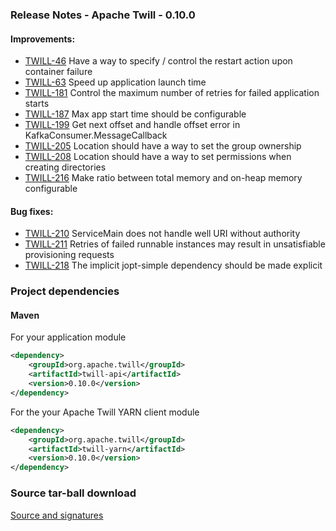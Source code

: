 <!--
 Licensed to the Apache Software Foundation (ASF) under one
 or more contributor license agreements.  See the NOTICE file
 distributed with this work for additional information
 regarding copyright ownership.  The ASF licenses this file
 to you under the Apache License, Version 2.0 (the
 "License"); you may not use this file except in compliance
 with the License.  You may obtain a copy of the License at

     http://www.apache.org/licenses/LICENSE-2.0

 Unless required by applicable law or agreed to in writing, software
 distributed under the License is distributed on an "AS IS" BASIS,
 WITHOUT WARRANTIES OR CONDITIONS OF ANY KIND, either express or implied.
 See the License for the specific language governing permissions and
 limitations under the License.
-->

<head>
  <title>Apache Twill Release 0.10.0</title>
</head>

### Release Notes - Apache Twill - 0.10.0

#### Improvements:
  * [TWILL-46](https://issues.apache.org/jira/browse/TWILL-46)    Have a way to specify / control the restart action upon container failure
  * [TWILL-63](https://issues.apache.org/jira/browse/TWILL-63)    Speed up application launch time
  * [TWILL-181](https://issues.apache.org/jira/browse/TWILL-181)  Control the maximum number of retries for failed application starts
  * [TWILL-187](https://issues.apache.org/jira/browse/TWILL-187)  Max app start time should be configurable
  * [TWILL-199](https://issues.apache.org/jira/browse/TWILL-199)  Get next offset and handle offset error in KafkaConsumer.MessageCallback
  * [TWILL-205](https://issues.apache.org/jira/browse/TWILL-205)  Location should have a way to set the group ownership
  * [TWILL-208](https://issues.apache.org/jira/browse/TWILL-208)  Location should have a way to set permissions when creating directories
  * [TWILL-216](https://issues.apache.org/jira/browse/TWILL-216)  Make ratio between total memory and on-heap memory configurable

#### Bug fixes:
  * [TWILL-210](https://issues.apache.org/jira/browse/TWILL-210) ServiceMain does not handle well URI without authority
  * [TWILL-211](https://issues.apache.org/jira/browse/TWILL-211) Retries of failed runnable instances may result in unsatisfiable provisioning requests
  * [TWILL-218](https://issues.apache.org/jira/browse/TWILL-218) The implicit jopt-simple dependency should be made explicit

### Project dependencies

#### Maven
For your application module

```xml
<dependency>
    <groupId>org.apache.twill</groupId>
    <artifactId>twill-api</artifactId>
    <version>0.10.0</version>
</dependency>
```

For the your Apache Twill YARN client module

```xml
<dependency>
    <groupId>org.apache.twill</groupId>
    <artifactId>twill-yarn</artifactId>
    <version>0.10.0</version>
</dependency>
```

### Source tar-ball download
[Source and signatures](http://www.apache.org/dyn/closer.cgi/twill/0.10.0/src)
